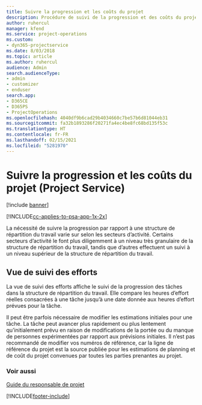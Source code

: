 ```yaml
---
title: Suivre la progression et les coûts du projet
description: Procédure de suivi de la progression et des coûts du projet dans Project Service
author: ruhercul
manager: kfend
ms.service: project-operations
ms.custom:
- dyn365-projectservice
ms.date: 8/03/2018
ms.topic: article
ms.author: ruhercul
audience: Admin
search.audienceType:
- admin
- customizer
- enduser
search.app:
- D365CE
- D365PS
- ProjectOperations
ms.openlocfilehash: 4040df9b6cad29b4034660c7be57b6d81044eb31
ms.sourcegitcommit: fa32b1893286f20271fa4ec4be8fc68bd135f53c
ms.translationtype: HT
ms.contentlocale: fr-FR
ms.lasthandoff: 02/15/2021
ms.locfileid: "5281970"
---
```

# <a name="track-project-progress-and-cost-project-service"></a>Suivre la progression et les coûts du projet (Project Service)

[!include [banner](../includes/psa-now-project-operations.md)]

[!INCLUDE[cc-applies-to-psa-app-1x-2x](../includes/cc-applies-to-psa-app-1x-2x.md)]

La nécessité de suivre la progression par rapport à une structure de répartition du travail varie sur selon les secteurs d’activité. Certains secteurs d’activité le font plus diligemment à un niveau très granulaire de la structure de répartition du travail, tandis que d’autres effectuent un suivi à un niveau supérieur de la structure de répartition du travail.  
  
## <a name="effort-tracking-view"></a>Vue de suivi des efforts  
La vue de suivi des efforts affiche le suivi de la progression des tâches dans la structure de répartition du travail. Elle compare les heures d’effort réelles consacrées à une tâche jusqu’à une date donnée aux heures d’effort prévues pour la tâche.  
  
Il peut être parfois nécessaire de modifier les estimations initiales pour une tâche. La tâche peut avancer plus rapidement ou plus lentement qu’initialement prévu en raison de modifications de la portée ou du manque de personnes expérimentées par rapport aux prévisions initiales. Il n’est pas recommandé de modifier vos numéros de référence, car la ligne de référence du projet est la source publiée pour les estimations de planning et de coût du projet convenues par toutes les parties prenantes au projet.  
  
### <a name="see-also"></a>Voir aussi  
 [Guide du responsable de projet](../psa/project-manager-guide.md)


[!INCLUDE[footer-include](../includes/footer-banner.md)]